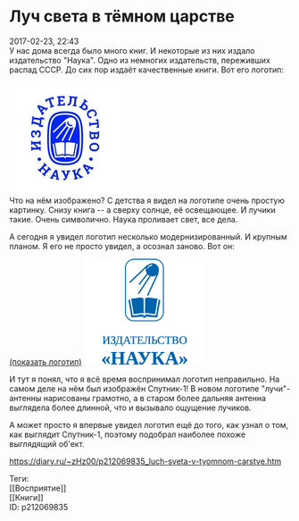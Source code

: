 Луч света в тёмном царстве
===========================

   
 2017-02-23, 22:43   
  У нас дома всегда было много книг. И некоторые из них издало издательство "Наука". Одно из немногих издательств, переживших распад СССР. До сих пор издаёт качественные книги. Вот его логотип:   
   
  ![](pics/6X4J5tV.jpg)    
 Что на нём изображено? С детства я видел на логотипе очень простую картинку. Снизу книга -- а сверху солнце, её освещающее. И лучики такие. Очень символично. Наука проливает свет, все дела.   
   
 А сегодня я увидел логотип несколько модернизированный. И крупным планом. Я его не просто увидел, а осознал заново. Вот он:   
   
   [(показать логотип)](https://zHz00.diary.ru/p212069835.htm?index=1#linkmore212069835m1)    ![](pics/tyaNyRf.png)      
   
 И тут я понял, что я всё время воспринимал логотип неправильно. На самом деле на нём был изображён Спутник-1! В новом логотипе "лучи"-антенны нарисованы грамотно, а в старом более дальняя антенна выглядела более длинной, что и вызывало ощущение лучиков.   
   
 А может просто я впервые увидел логотип ещё до того, как узнал о том, как выглядит Спутник-1, поэтому подобрал наиболее похоже выглядящий об'ект.   
    
 <https://diary.ru/~zHz00/p212069835_luch-sveta-v-tyomnom-carstve.htm>   
   
 Теги:   
 [[Восприятие]]   
 [[Книги]]   
 ID: p212069835